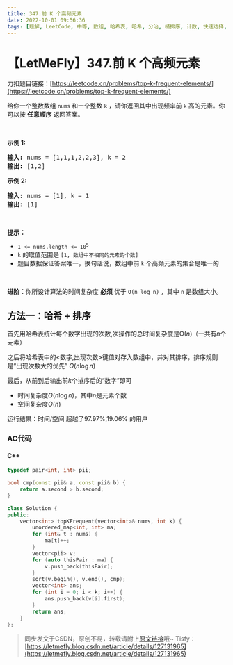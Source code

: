 ```yaml
---
title: 347.前 K 个高频元素
date: 2022-10-01 09:56:36
tags: [题解, LeetCode, 中等, 数组, 哈希表, 哈希, 分治, 桶排序, 计数, 快速选择, 排序, 堆（优先队列）]
---
```


# 【LetMeFly】347.前 K 个高频元素

力扣题目链接：[https://leetcode.cn/problems/top-k-frequent-elements/](https://leetcode.cn/problems/top-k-frequent-elements/)

<p>给你一个整数数组 <code>nums</code> 和一个整数 <code>k</code> ，请你返回其中出现频率前 <code>k</code> 高的元素。你可以按 <strong>任意顺序</strong> 返回答案。</p>

<p> </p>

<p><strong>示例 1:</strong></p>

<pre>
<strong>输入: </strong>nums = [1,1,1,2,2,3], k = 2
<strong>输出: </strong>[1,2]
</pre>

<p><strong>示例 2:</strong></p>

<pre>
<strong>输入: </strong>nums = [1], k = 1
<strong>输出: </strong>[1]</pre>

<p> </p>

<p><strong>提示：</strong></p>

<ul>
	<li><code>1 <= nums.length <= 10<sup>5</sup></code></li>
	<li><code>k</code> 的取值范围是 <code>[1, 数组中不相同的元素的个数]</code></li>
	<li>题目数据保证答案唯一，换句话说，数组中前 <code>k</code> 个高频元素的集合是唯一的</li>
</ul>

<p> </p>

<p><strong>进阶：</strong>你所设计算法的时间复杂度 <strong>必须</strong> 优于 <code>O(n log n)</code> ，其中 <code>n</code><em> </em>是数组大小。</p>


    
## 方法一：哈希 + 排序

首先用哈希表统计每个数字出现的次数,次操作的总时间复杂度是O$(n)$（一共有$n$个元素）

之后将哈希表中的<数字,出现次数>键值对存入数组中，并对其排序，排序规则是“出现次数大的优先”  $O(n\log n)$

最后，从前到后输出前$k$个排序后的“数字”即可

+ 时间复杂度$O(n\log n)$，其中$n$是元素个数
+ 空间复杂度$O(n)$

运行结果：时间/空间 超越了97.97%,19.06% 的用户

### AC代码

#### C++

```cpp
typedef pair<int, int> pii;

bool cmp(const pii& a, const pii& b) {
    return a.second > b.second;
}

class Solution {
public:
    vector<int> topKFrequent(vector<int>& nums, int k) {
        unordered_map<int, int> ma;
        for (int& t : nums) {
            ma[t]++;
        }
        vector<pii> v;
        for (auto thisPair : ma) {
            v.push_back(thisPair);
        }
        sort(v.begin(), v.end(), cmp);
        vector<int> ans;
        for (int i = 0; i < k; i++) {
            ans.push_back(v[i].first);
        }
        return ans;
    }
};
```

> 同步发文于CSDN，原创不易，转载请附上[原文链接](https://blog.tisfy.eu.org/2022/10/01/LeetCode%200347.%E5%89%8DK%E4%B8%AA%E9%AB%98%E9%A2%91%E5%85%83%E7%B4%A0/)哦~
> Tisfy：[https://letmefly.blog.csdn.net/article/details/127131965](https://letmefly.blog.csdn.net/article/details/127131965)
